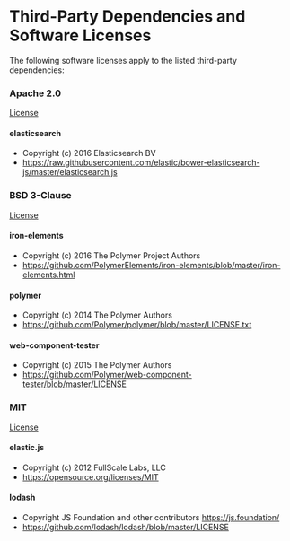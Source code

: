 # Third-Party Dependencies and Software Licenses

The following software licenses apply to the listed third-party dependencies:

### Apache 2.0

[License](https://github.com/usc-isi-digelements/facet-aggregation-query/blob/master/THIRD-PARTY-LICENSES/APACHE-2.0)

#### elasticsearch
- Copyright (c) 2016 Elasticsearch BV
- https://raw.githubusercontent.com/elastic/bower-elasticsearch-js/master/elasticsearch.js

### BSD 3-Clause

[License](https://github.com/usc-isi-digelements/facet-aggregation-query/blob/master/THIRD-PARTY-LICENSES/BSD-3-CLAUSE)

#### iron-elements
- Copyright (c) 2016 The Polymer Project Authors
- https://github.com/PolymerElements/iron-elements/blob/master/iron-elements.html

#### polymer
- Copyright (c) 2014 The Polymer Authors
- https://github.com/Polymer/polymer/blob/master/LICENSE.txt

#### web-component-tester
- Copyright (c) 2015 The Polymer Authors
- https://github.com/Polymer/web-component-tester/blob/master/LICENSE

### MIT

[License](https://github.com/usc-isi-digelements/facet-aggregation-query/blob/master/THIRD-PARTY-LICENSES/MIT)

#### elastic.js
- Copyright (c) 2012 FullScale Labs, LLC
- https://opensource.org/licenses/MIT

#### lodash
- Copyright JS Foundation and other contributors <https://js.foundation/>
- https://github.com/lodash/lodash/blob/master/LICENSE
